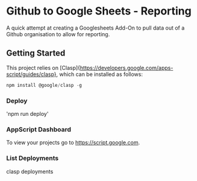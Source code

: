 # Github to Google Sheets - Reporting

A quick attempt at creating a Googlesheets Add-On to pull data out of a Github organisation to allow for reporting.

## Getting Started

This project relies on [Clasp]{https://developers.google.com/apps-script/guides/clasp}, which can be installed as follows:

```javascript
npm install @google/clasp -g
```

### Deploy

'npm run deploy'

### AppScript Dashboard

To view your projects go to https://script.google.com.

### List Deployments

clasp deployments
